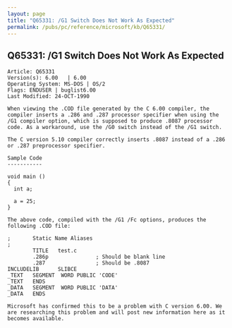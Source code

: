 ```yaml
---
layout: page
title: "Q65331: /G1 Switch Does Not Work As Expected"
permalink: /pubs/pc/reference/microsoft/kb/Q65331/
---
```


## Q65331: /G1 Switch Does Not Work As Expected

	Article: Q65331
	Version(s): 6.00   | 6.00
	Operating System: MS-DOS | OS/2
	Flags: ENDUSER | buglist6.00
	Last Modified: 24-OCT-1990
	
	When viewing the .COD file generated by the C 6.00 compiler, the
	compiler inserts a .286 and .287 processor specifier when using the
	/G1 compiler option, which is supposed to produce .8087 processor
	code. As a workaround, use the /G0 switch instead of the /G1 switch.
	
	The C version 5.10 compiler correctly inserts .8087 instead of a .286
	or .287 preprocessor specifier.
	
	Sample Code
	-----------
	
	void main ()
	{
	  int a;
	
	  a = 25;
	}
	
	The above code, compiled with the /G1 /Fc options, produces the
	following .COD file:
	
	;       Static Name Aliases
	;
	        TITLE   test.c
	        .286p               ; Should be blank line
	        .287                ; Should be .8087
	INCLUDELIB      SLIBCE
	_TEXT   SEGMENT  WORD PUBLIC 'CODE'
	_TEXT   ENDS
	_DATA   SEGMENT  WORD PUBLIC 'DATA'
	_DATA   ENDS
	
	Microsoft has confirmed this to be a problem with C version 6.00. We
	are researching this problem and will post new information here as it
	becomes available.
